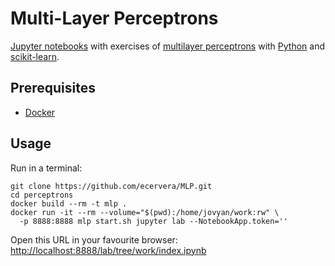 # Multi-Layer Perceptrons

[Jupyter notebooks](https://jupyter.org/) with exercises of [multilayer perceptrons](https://en.wikipedia.org/wiki/Multilayer_perceptron) with [Python](https://www.python.org/) and [scikit-learn](https://scikit-learn.org/).

## Prerequisites

* [Docker](https://docs.docker.com/v17.09/engine/installation/)

## Usage
Run in a terminal:

    git clone https://github.com/ecervera/MLP.git
    cd perceptrons
    docker build --rm -t mlp .
    docker run -it --rm --volume="$(pwd):/home/jovyan/work:rw" \ 
      -p 8888:8888 mlp start.sh jupyter lab --NotebookApp.token=''
      
Open this URL in your favourite browser: [http://localhost:8888/lab/tree/work/index.ipynb](http://localhost:8888/lab/tree/work/index.ipynb)
